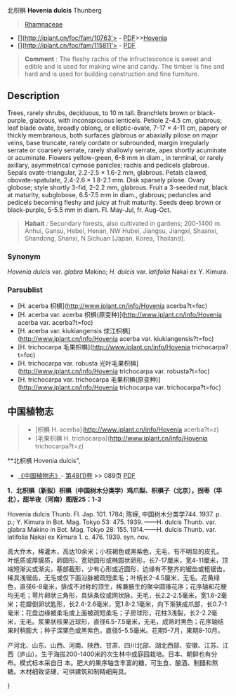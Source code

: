 北枳椇 **Hovenia dulcis** Thunberg

> [Rhamnaceae](http://www.iplant.cn/info/Rhamnaceae?t=foc)
* [](http://iplant.cn/foc/fam/10763'> - [PDF](http://iplant.cn/foc/pdf/Rhamnaceae.pdf)>>[Hovenia](http://www.iplant.cn/info/Hovenia?t=foc)
* [](http://iplant.cn/foc/fam/115811'> - [PDF](http://www.iplant.cn/foc/pdf/Hovenia.pdf)


> **Comment** : 
> The fleshy rachis of the infructescence is sweet and edible and is used for making wine and candy. The timber is fine and hard and is used for building construction and fine furniture.

## Description

Trees, rarely shrubs, deciduous, to 10 m tall. Branchlets brown or black-purple, glabrous, with inconspicuous lenticels. Petiole 2-4.5 cm, glabrous; leaf blade ovate, broadly oblong, or elliptic-ovate, 7-17 × 4-11 cm, papery or thickly membranous, both surfaces glabrous or abaxially pilose on major veins, base truncate, rarely cordate or subrounded, margin irregularly serrate or coarsely serrate, rarely shallowly serrate, apex shortly acuminate or acuminate. Flowers yellow-green, 6-8 mm in diam., in terminal, or rarely axillary, asymmetrical cymose panicles; rachis and pedicels glabrous. Sepals ovate-triangular, 2.2-2.5 × 1.6-2 mm, glabrous. Petals clawed, obovate-spatulate, 2.4-2.6 × 1.8-2.1 mm. Disk sparsely pilose. Ovary globose; style shortly 3-fid, 2-2.2 mm, glabrous. Fruit a 3-seeded nut, black at maturity, subglobose, 6.5-7.5 mm in diam., glabrous; peduncles and pedicels becoming fleshy and juicy at fruit maturity. Seeds deep brown or black-purple, 5-5.5 mm in diam. Fl. May-Jul, fr. Aug-Oct.


> **Habait** : 
> Secondary forests, also cultivated in gardens; 200-1400 m. Anhui, Gansu, Hebei, Henan, NW Hubei, Jiangsu, Jiangxi, Shaanxi, Shandong, Shanxi, N Sichuan [Japan, Korea, Thailand].

### Synonym
*Hovenia dulcis* var. *glabra* Makino; *H. dulcis* var. *latifolia* Nakai ex Y. Kimura.



### Parsublist

* [H.  acerba  枳椇](http://www.iplant.cn/info/Hovenia acerba?t=foc)
* [H.  acerba var. acerba  枳椇(原变种)](http://www.iplant.cn/info/Hovenia acerba var. acerba?t=foc)
* [H.  acerba var. kiukiangensis  俅江枳椇](http://www.iplant.cn/info/Hovenia acerba var. kiukiangensis?t=foc)
* [H.  trichocarpa  毛果枳椇](http://www.iplant.cn/info/Hovenia trichocarpa?t=foc)
* [H.  trichocarpa var. robusta  光叶毛果枳椇](http://www.iplant.cn/info/Hovenia trichocarpa var. robusta?t=foc)
* [H.  trichocarpa var. trichocarpa  毛果枳椇(原变种)](http://www.iplant.cn/info/Hovenia trichocarpa var. trichocarpa?t=foc)

## 中国植物志

> * [枳椇  H.  acerba](http://www.iplant.cn/info/Hovenia acerba?t=z)
> * [毛果枳椇  H.  trichocarpa](http://www.iplant.cn/info/Hovenia trichocarpa?t=z)


**北枳椇 Hovenia dulcis",



* [《中国植物志》](http://www.iplant.cn/frps)- [第48(1)卷](http://www.iplant.cn/frps/vol/48(1)) >> 089页 [PDF](http://www.iplant.cn/frps/pdf/48(1)/089.PDF)


**1．北枳椇（新拟）枳椇（中国树木分类学）鸡爪梨、枳椇子（北京），拐枣（华北），甜半夜（河南）图版25：1-3**

Hovenia dulcis Thunb. Fl. Jap. 101. 1784; 陈嵘, 中国树木分类学744. 1937. p. p.; Y. Kimura in Bot. Mag. Tokyo 53: 475. 1939. ——H. dulcis Thunb. var. glabra Makino in Bot. Mag. Tokyo 28: 155. 1914.——H. dulcis Thunb. var. latifolia Nakai ex Kimura 1. c. 476. 1939. syn. nov.

高大乔木，稀灌木，高达10余米；小枝褐色或黑紫色，无毛，有不明显的皮孔。叶纸质或厚膜质，卵圆形、宽矩圆形或椭圆状卵形，长7-17厘米，宽4-11厘米，顶端短渐尖或渐尖，基部截形，少有心形或近圆形，边缘有不整齐的锯齿或粗锯齿，稀具浅锯齿，无毛或仅下面沿脉被疏短柔毛；叶柄长2-4.5厘米，无毛。花黄绿色，直径6-8毫米，排成不对称的顶生，稀兼腋生的聚伞圆锥花序；花序轴和花梗均无毛；萼片卵状三角形，具纵条纹或网状脉，无毛，长2.2-2.5毫米，宽1.6-2毫米；花瓣倒卵状匙形，长2.4-2.6毫米，宽1.8-2.1毫米，向下渐狭成爪部，长0.7-1毫米；花盘边缘被柔毛或上面被疏短柔毛；子房球形，花柱3浅裂，长2-2.2毫米，无毛。浆果状核果近球形，直径6.5-7.5毫米，无毛，成熟时黑色；花序轴结果时稍膨大；种子深栗色或黑紫色，直径5-5.5毫米。花期5-7月，果期8-10月。

产河北、山东、山西、河南、陕西、甘肃、四川北部、湖北西部、安徽、江苏、江西（庐山）。生于海拔200-1400米的次生林中或庭园栽培。日本、朝鲜也有分布。模式标本采自日 本。肥大的果序轴含丰富的糖，可生食、酿酒、制醋和熬糖。木材细致坚硬，可供建筑和制精细用具。



}